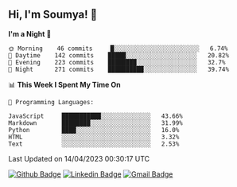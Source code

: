 ## Hi, I'm Soumya! 👋

<!--START_SECTION:waka-->
**I'm a Night 🦉** 

```text
🌞 Morning    46 commits     █░░░░░░░░░░░░░░░░░░░░░░░░   6.74% 
🌆 Daytime    142 commits    █████░░░░░░░░░░░░░░░░░░░░   20.82% 
🌃 Evening    223 commits    ████████░░░░░░░░░░░░░░░░░   32.7% 
🌙 Night      271 commits    ██████████░░░░░░░░░░░░░░░   39.74%

```


📊 **This Week I Spent My Time On** 

```text
💬 Programming Languages: 

JavaScript     ███████████░░░░░░░░░░░░░░   43.66% 
Markdown       ████████░░░░░░░░░░░░░░░░░   31.99% 
Python         ████░░░░░░░░░░░░░░░░░░░░░   16.0% 
HTML           ░░░░░░░░░░░░░░░░░░░░░░░░░   3.32% 
Text           ░░░░░░░░░░░░░░░░░░░░░░░░░   2.53%
```


 Last Updated on 14/04/2023 00:30:17 UTC
<!--END_SECTION:waka-->

[![Github Badge](https://img.shields.io/badge/-rubyruins-grey?style=for-the-badge&logo=github&logoColor=white&link=https://github.com/rubyruins/)](https://www.github.com/rubyruins/) 
[![Linkedin Badge](https://img.shields.io/badge/-Soumya%20Parekh-0072b1?style=for-the-badge&logo=Linkedin&logoColor=white&link=https://www.linkedin.com/in/Soumya-Parekh/)](https://www.linkedin.com/in/Soumya-Parekh/) 
[![Gmail Badge](https://img.shields.io/badge/-soumyaparekh.me@gmail.com-c14438?style=for-the-badge&logo=Gmail&logoColor=white&link=mailto:soumyaparekh.me@gmail.com)](mailto:soumyaparekh.me@gmail.com) 
